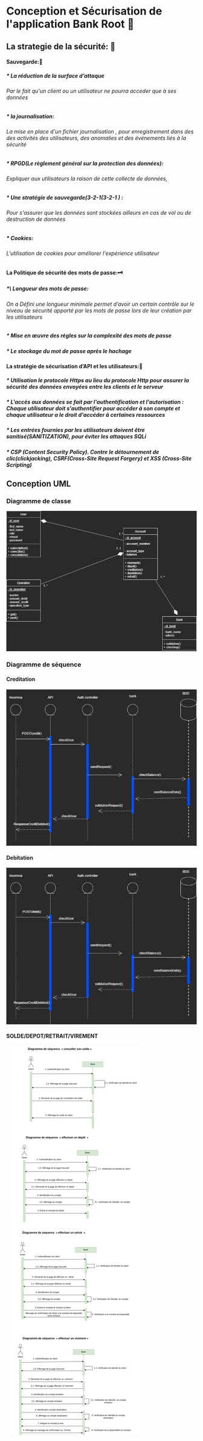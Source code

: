 # Conception et  Sécurisation de l'application Bank Root 🏦

## La strategie de la sécurité: 🔐

#### Sauvegarde:🛟

##### * La réduction de la surface d’attaque
###### Par le fait qu'un client ou un utilisateur ne pourra acceder  que à ses données

##### * la journalisation: 
###### La mise en place d'un fichier journalisation ,  pour enregistrement dans des  des activités des utilisateurs, des anomalies et des événements liés à la sécurité

##### * RPGD(Le règlement général sur la protection des données):
###### Expliquer aux utilisateurs  la raison de cette collecte de données,

##### * Une stratégie de sauvegarde(3-2-1(3-2-1 ) :
###### Pour s'assurer que les données sont stockées ailleurs en cas de vol ou de destruction de données

##### * Cookies:
###### L'utilisation de cookies pour améliorer l'expérience utilisateur

#### La Politique de sécurité des mots de passe:🗝

##### *\  Longueur des mots de passe:
###### On a Défini une longueur minimale permet d’avoir un certain contrôle sur le niveau de sécurité apporté par les mots de passe lors de leur création par les utilisateurs

##### * Mise en œuvre des règles sur la complexité des mots de passe

##### * Le stockage du mot de passe après le hachage

#### La stratégie de sécurisation d’API et les utilisateurs:🚫

##### * Utilisation le protocole Https au lieu du protocole Http pour assurer la sécurité des données envoyées entre les clients et le serveur
##### * L'accès aux données se fait par l'authentification et l'autorisation : Chaque utilisateur doit s'authentifier pour accéder à son compte et chaque utilisateur a le droit d'accéder à certaines ressources
##### * Les entrées fournies par les utilisateurs doivent être sanitisé(SANITIZATION), pour éviter les attaques SQLi
##### * CSP (Content Security Policy). Contre le détournement de clic(clickjacking), CSRF(Cross-Site Request Forgery) et XSS (Cross-Site Scripting)

## Conception UML

### Diagramme de classe

![UML-CLASSE](img/UML/diagramme%20de%20classe%20bank%20root.drawio.png)

### Diagramme de séquence 

#### Creditation
![UML-SEQUENCE-CREDIT](img/UML/diagramme-sequence-creditation.drawio%20(1).png)

#### Debitation

![UML-SEQUENCE-DEBIT](img/UML/diagramme-sequence-debitation.drawio.png)

#### SOLDE/DEPOT/RETRAIT/VIREMENT

![UML-SEQUENCE-SOLDE-DEPOT-RETRAIT-VIREMENT](img/UML/Diagramme_sequence.drawio.png)
 